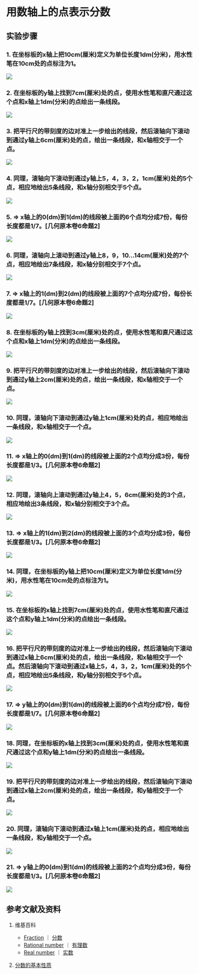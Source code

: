 # 用数轴上的点表示分数

## 实验步骤

### 1. 在坐标板的x轴上把10cm(厘米)定义为单位长度1dm(分米)，用水性笔在10cm处的点标注为1。
![](/images/数系/可比数和不可比数/用数轴上的点表示分数/1a1.jpg)

### 2. 在坐标板的y轴上找到7cm(厘米)处的点，使用水性笔和直尺通过这个点和x轴上1dm(分米)的点绘出一条线段。	
![](/images/数系/可比数和不可比数/用数轴上的点表示分数/2a1.jpg)

### 3. 把平行尺的带刻度的边对准上一步绘出的线段，然后滚轴向下滚动到通过y轴上6cm(厘米)处的点，绘出一条线段，和x轴相交于一个点。
![](/images/数系/可比数和不可比数/用数轴上的点表示分数/3a1.jpg)

### 4. 同理，滚轴向下滚动到通过y轴上5，4，3，2，1cm(厘米)处的5个点，相应地绘出5条线段，和x轴分别相交于5个点。
![](/images/数系/可比数和不可比数/用数轴上的点表示分数/4a1.jpg)

### 5. ⇒ x轴上的0(dm)到1(dm)的线段被上面的6个点均分成7份，每份长度都是1/7。[几何原本卷6命题2]
![](/images/数系/可比数和不可比数/用数轴上的点表示分数/5a1.jpg)

### 6. 同理，滚轴向上滚动到通过y轴上8，9，10...14cm(厘米)处的7个点，相应地绘出7条线段，和x轴分别相交于7个点。
![](/images/数系/可比数和不可比数/用数轴上的点表示分数/6a1.jpg)

### 7. ⇒ x轴上的1(dm)到2(dm)的线段被上面的7个点均分成7份，每份长度都是1/7。[几何原本卷6命题2]
![](/images/数系/可比数和不可比数/用数轴上的点表示分数/7a1.jpg)

### 8. 在坐标板的y轴上找到3cm(厘米)处的点，使用水性笔和直尺通过这个点和x轴上1dm(分米)的点绘出一条线段。	
![](/images/数系/可比数和不可比数/用数轴上的点表示分数/8a1.jpg)

### 9. 把平行尺的带刻度的边对准上一步绘出的线段，然后滚轴向下滚动到通过y轴上2cm(厘米)处的点，绘出一条线段，和x轴相交于一个点。
![](/images/数系/可比数和不可比数/用数轴上的点表示分数/9a1.jpg)

### 10. 同理，滚轴向下滚动到通过y轴上1cm(厘米)处的点，相应地绘出一条线段，和x轴相交于一个点。
![](/images/数系/可比数和不可比数/用数轴上的点表示分数/10a1.jpg)

### 11. ⇒ x轴上的0(dm)到1(dm)的线段被上面的2个点均分成3份，每份长度都是1/3。[几何原本卷6命题2]
![](/images/数系/可比数和不可比数/用数轴上的点表示分数/11a1.jpg)

### 12. 同理，滚轴向上滚动到通过y轴上4，5，6cm(厘米)处的3个点，相应地绘出3条线段，和x轴分别相交于3个点。
![](/images/数系/可比数和不可比数/用数轴上的点表示分数/12a1.jpg)

### 13. ⇒ x轴上的1(dm)到2(dm)的线段被上面的3个点均分成3份，每份长度都是1/3。[几何原本卷6命题2]
![](/images/数系/可比数和不可比数/用数轴上的点表示分数/13a1.jpg)

### 14. 同理，在坐标板的y轴上把10cm(厘米)定义为单位长度1dm(分米)，用水性笔在10cm处的点标注为1。
![](/images/数系/可比数和不可比数/用数轴上的点表示分数/14a1.jpg)

### 15. 在坐标板的x轴上找到7cm(厘米)处的点，使用水性笔和直尺通过这个点和y轴上1dm(分米)的点绘出一条线段。
![](/images/数系/可比数和不可比数/用数轴上的点表示分数/15a1.jpg)

### 16. 把平行尺的带刻度的边对准上一步绘出的线段，然后滚轴向下滚动到通过x轴上6cm(厘米)处的点，绘出一条线段，和x轴相交于一个点。然后滚轴向下滚动到通过x轴上5，4，3，2，1cm(厘米)处的5个点，相应地绘出5条线段，和y轴分别相交于5个点。
![](/images/数系/可比数和不可比数/用数轴上的点表示分数/16a1.jpg)

### 17. ⇒ y轴上的0(dm)到1(dm)的线段被上面的6个点均分成7份，每份长度都是1/7。[几何原本卷6命题2]
![](/images/数系/可比数和不可比数/用数轴上的点表示分数/17a1.jpg)

### 18. 同理，在坐标板的x轴上找到3cm(厘米)处的点，使用水性笔和直尺通过这个点和y轴上1dm(分米)的点绘出一条线段。	
![](/images/数系/可比数和不可比数/用数轴上的点表示分数/18a1.jpg)

### 19. 把平行尺的带刻度的边对准上一步绘出的线段，然后滚轴向下滚动到通过x轴上2cm(厘米)处的点，绘出一条线段，和y轴相交于一个点。
![](/images/数系/可比数和不可比数/用数轴上的点表示分数/19a1.jpg)

### 20. 同理，滚轴向下滚动到通过x轴上1cm(厘米)处的点，相应地绘出一条线段，和y轴相交于一个点。
![](/images/数系/可比数和不可比数/用数轴上的点表示分数/20a1.jpg)

### 21. ⇒ y轴上的0(dm)到1(dm)的线段被上面的2个点均分成3份，每份长度都是1/3。[几何原本卷6命题2]
![](/images/数系/可比数和不可比数/用数轴上的点表示分数/21a1.jpg)

## 参考文献及资料

1. 维基百科
	- [Fraction](https://en.wikipedia.org/wiki/Fraction) ｜  [分数](https://zh.wikipedia.org/wiki/%E5%88%86%E6%95%B8) 
	- [Rational number](https://en.wikipedia.org/wiki/Rational_number) ｜ [有理数](https://zh.wikipedia.org/wiki/%E6%9C%89%E7%90%86%E6%95%B0)
	- [Real number](https://en.wikipedia.org/wiki/Real_number) ｜ [实数](https://zh.wikipedia.org/wiki/%E5%AE%9E%E6%95%B0)
	
2. [分数的基本性质](https://baike.baidu.com/item/%E5%88%86%E6%95%B0%E7%9A%84%E5%9F%BA%E6%9C%AC%E6%80%A7%E8%B4%A8/2821677?fr=aladdin) 

